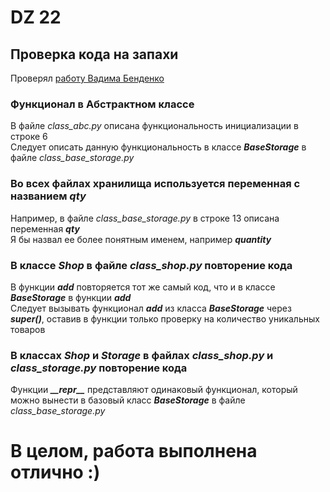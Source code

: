 # DZ 22
## Проверка кода на запахи
Проверял [работу Вадима Бенденко](https://github.com/bendenko-v/SkyPro-Homework-21 "Ссылка на работу")

### Функционал в Абстрактном классе
В файле *class_abc.py* описана функциональность инициализации в строке 6 \
Следует описать данную функциональность в классе ***BaseStorage*** в файле *class_base_storage.py*

### Во всех файлах хранилища используется переменная с названием ***qty***
Например, в файле *class_base_storage.py* в строке 13 описана переменная ***qty*** \
Я бы назвал ее более понятным именем, например ***quantity***

### В классе ***Shop*** в файле *class_shop.py* повторение кода
В функции ***add*** повторяется тот же самый код, что и в классе ***BaseStorage*** в функции ***add*** \
Следует вызывать функционал ***add*** из класса ***BaseStorage*** через ***super()***, 
оставив в функции только проверку на количество уникальных товаров

### В классах ***Shop*** и ***Storage*** в файлах *class_shop.py* и *class_storage.py* повторение кода
Функции ***__repr\__*** представляют одинаковый функционал, который можно вынести в базовый класс
***BaseStorage*** в файле *class_base_storage.py*

# В целом, работа выполнена отлично :)